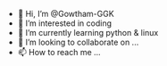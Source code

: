 - 👋 Hi, I’m @Gowtham-GGK
- 👀 I’m interested in coding
- 🌱 I’m currently learning python & linux
- 💞️ I’m looking to collaborate on ...
- 📫 How to reach me ...

<!---
Gowtham-GGK/Gowtham-GGK is a ✨ special ✨ repository because its `README.md` (this file) appears on your GitHub profile.
You can click the Preview link to take a look at your changes.
--->
